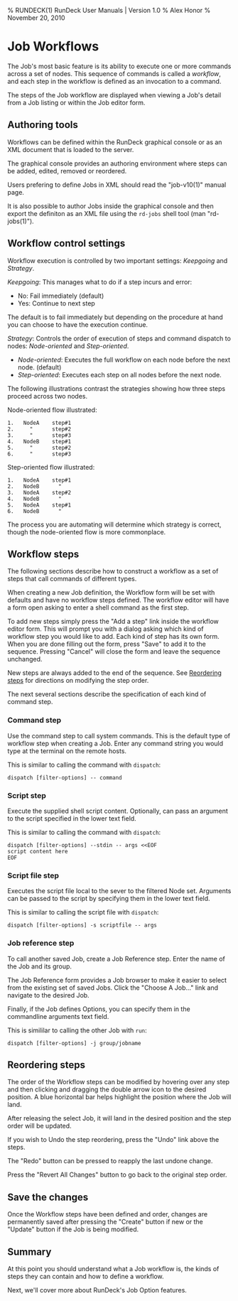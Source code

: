 % RUNDECK(1) RunDeck User Manuals | Version 1.0
% Alex Honor
% November 20, 2010

# Job Workflows

The Job's most basic feature is its ability to execute one or more
commands across a set of nodes. This sequence of commands is called a
_workflow_, and each step in the workflow is defined as an invocation
to a command. 

The steps of the Job workflow are displayed when viewing a Job's
detail from a Job listing or within the Job editor form.

## Authoring tools

Workflows can be defined within the RunDeck graphical console or as an
XML document that is loaded to the server.

The graphical console provides an authoring environment where steps
can be added, edited, removed or reordered.

Users prefering to define Jobs in XML should read the "job-v10(1)"
manual page. 

It is also possible to author Jobs inside the graphical console
and then export the definiton as an XML file using the
<code>rd-jobs</code> shell tool (man "rd-jobs(1)").

## Workflow control settings

Workflow execution is controlled by two important settings: *Keepgoing*
and *Strategy*.

*Keepgoing*: This manages what to do if a step incurs and error:

*   No: Fail immediately (default)
*   Yes: Continue to next step

The default is to fail immediately but depending on the procedure at
hand you can choose to have the execution continue.

*Strategy*: Controls the order of execution of steps and command
dispatch to nodes: *Node-oriented* and *Step-oriented*.

*   *Node-oriented*: Executes the full workflow on each node before the
    next node. (default)
*   *Step-oriented*: Executes each step on all nodes before the next
     node.

The following illustrations contrast the strategies showing how three
steps proceed across two nodes.

Node-oriented flow illustrated:

~~~~~~~~~~~~~~~~~~~~~
1.   NodeA    step#1
2.     "      step#2
3.     "      step#3
4.   NodeB    step#1
5.     "      step#2
6.     "      step#3
~~~~~~~~~~~~~~~~~~~~~

Step-oriented flow illustrated:

~~~~~~~~~~~~~~~~~~~~~
1.   NodeA    step#1
2.   NodeB      "
3.   NodeA    step#2
4.   NodeB      "
5.   NodeA    step#1
6.   NodeB      "
~~~~~~~~~~~~~~~~~~~~~

The process you are automating will determine which strategy is
correct, though the node-oriented flow is more commonplace.

## Workflow steps

The following sections describe how to construct a workflow as a set
of steps that call commands of different types.

When creating a new Job definition, the Workflow form will be set with
defaults and have no workflow steps defined. The workflow editor will
have a form open asking to enter a shell command as the first step. 

To add new steps simply press the "Add a step" link inside the workflow
editor form. This will prompt you with a dialog asking which kind of
workflow step you would like to add. Each kind of step has its own
form. When you are done filling out the form, press "Save" to add it
to the sequence. Pressing "Cancel" will close the form and leave the
sequence unchanged.

New steps are always added to the end of the sequence. See
[Reordering steps](#reordering-steps) for directions on modifying the
step order.

The next several sections describe the specification of each kind of
command step.

### Command step

Use the command step to call system commands. This is the default type
of workflow step when creating a Job. Enter any command string you
would type at the terminal on the remote hosts.

This is similar to calling the command with <code>dispatch</code>:

    dispatch [filter-options] -- command

### Script step

Execute the supplied shell script content. Optionally, can pass an
argument to the script specified in the lower text field.

This is similar to calling the command with <code>dispatch</code>:

    dispatch [filter-options] --stdin -- args <<EOF 
    script content here 
    EOF

### Script file step

Executes the script file local to the sever to the filtered Node
set. Arguments can be passed to the script by specifying them in the
lower text field.

This is similar to calling the script file with <code>dispatch</code>:

    dispatch [filter-options] -s scriptfile -- args

### Job reference step

To call another saved Job, create a Job Reference step. Enter the name
of the Job and its group. 

The Job Reference form provides a Job browser to make it easier to
select from the existing set of saved Jobs. 
Click the "Choose A Job..." link and navigate to the desired Job.

Finally, if the Job defines Options, you can specify them in the
commandline arguments text field.

This is simililar to calling the other Job with <code>run</code>:

    dispatch [filter-options] -j group/jobname
    
## Reordering steps

The order of the Workflow steps can be modified by hovering over any
step and then clicking and dragging the double arrow icon to the
desired position. A blue horizontal bar helps highlight the position
where the Job will land.

After releasing the select Job, it will land in the desired position
and the step order will be updated.

If you wish to Undo the step reordering, press the "Undo" link above
the steps. 

The "Redo" button can be pressed to reapply the last undone change.

Press the "Revert All Changes" button to go back to the original step order.

## Save the changes

Once the Workflow steps have been defined and order, changes are
permanently saved after pressing the "Create" button if new or the
"Update" button if the Job is being modified.

## Summary

At this point you should understand what a Job workflow is, the kinds
of steps they can contain and how to define a workflow.

Next, we'll cover more about RunDeck's Job Option features.
